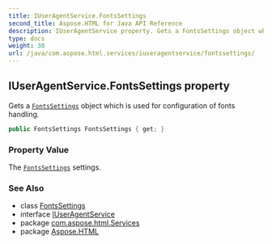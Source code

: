 ```yaml
---
title: IUserAgentService.FontsSettings
second_title: Aspose.HTML for Java API Reference
description: IUserAgentService property. Gets a FontsSettings object which is used for configuration of fonts handling
type: docs
weight: 30
url: /java/com.aspose.html.services/iuseragentservice/fontssettings/
---
```

## IUserAgentService.FontsSettings property

Gets a [`FontsSettings`](../../../com.aspose.html/fontssettings/) object which is used for configuration of fonts handling.

```java
public FontsSettings FontsSettings { get; }
```

### Property Value

The [`FontsSettings`](../../../com.aspose.html/fontssettings/) settings.

### See Also

* class [FontsSettings](../../../com.aspose.html/fontssettings/)
* interface [IUserAgentService](../)
* package [com.aspose.html.Services](../../iuseragentservice/)
* package [Aspose.HTML](../../../)
